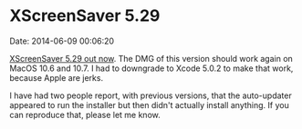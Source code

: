 XScreenSaver 5.29
=================

Date: 2014-06-09 00:06:20

[XScreenSaver 5.29 out now](http://www.jwz.org/xscreensaver/). The DMG
of this version should work again on MacOS 10.6 and 10.7. I had to
downgrade to Xcode 5.0.2 to make that work, because Apple are jerks.

I have had two people report, with previous versions, that the
auto-updater appeared to run the installer but then didn\'t actually
install anything. If you can reproduce that, please let me know.
